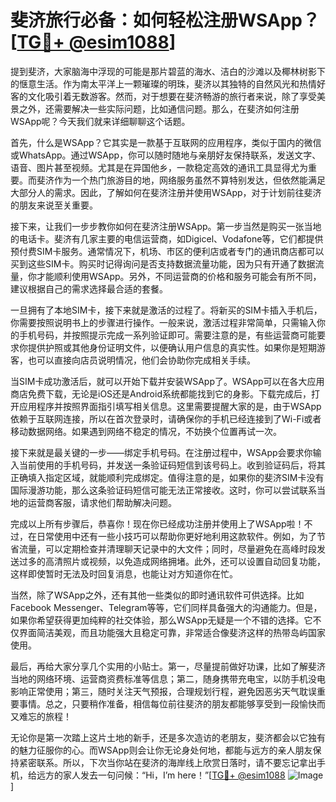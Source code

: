 # 斐济旅行必备：如何轻松注册WSApp？[[TG💪+ @esim1088](https://t.me/s/esim1088)]

提到斐济，大家脑海中浮现的可能是那片碧蓝的海水、洁白的沙滩以及椰林树影下的惬意生活。作为南太平洋上一颗璀璨的明珠，斐济以其独特的自然风光和热情好客的文化吸引着无数游客。然而，对于想要在斐济畅游的旅行者来说，除了享受美景之外，还需要解决一些实际问题，比如通信问题。那么，在斐济如何注册WSApp呢？今天我们就来详细聊聊这个话题。

首先，什么是WSApp？它其实是一款基于互联网的应用程序，类似于国内的微信或WhatsApp。通过WSApp，你可以随时随地与亲朋好友保持联系，发送文字、语音、图片甚至视频。尤其是在异国他乡，一款稳定高效的通讯工具显得尤为重要。而斐济作为一个热门旅游目的地，网络服务虽然不算特别发达，但依然能满足大部分人的需求。因此，了解如何在斐济注册并使用WSApp，对于计划前往斐济的朋友来说至关重要。

接下来，让我们一步步教你如何在斐济注册WSApp。第一步当然是购买一张当地的电话卡。斐济有几家主要的电信运营商，如Digicel、Vodafone等，它们都提供预付费SIM卡服务。通常情况下，机场、市区的便利店或者专门的通讯商店都可以买到这些SIM卡。购买时记得询问是否支持数据流量功能，因为只有开通了数据流量，你才能顺利使用WSApp。另外，不同运营商的价格和服务可能会有所不同，建议根据自己的需求选择最合适的套餐。

一旦拥有了本地SIM卡，接下来就是激活的过程了。将新买的SIM卡插入手机后，你需要按照说明书上的步骤进行操作。一般来说，激活过程非常简单，只需输入你的手机号码，并按照提示完成一系列验证即可。需要注意的是，有些运营商可能要求你提供护照或其他身份证明文件，以便确认用户信息的真实性。如果你是短期游客，也可以直接向店员说明情况，他们会协助你完成相关手续。

当SIM卡成功激活后，就可以开始下载并安装WSApp了。WSApp可以在各大应用商店免费下载，无论是iOS还是Android系统都能找到它的身影。下载完成后，打开应用程序并按照界面指引填写相关信息。这里需要提醒大家的是，由于WSApp依赖于互联网连接，所以在首次登录时，请确保你的手机已经连接到了Wi-Fi或者移动数据网络。如果遇到网络不稳定的情况，不妨换个位置再试一次。

接下来就是最关键的一步——绑定手机号码。在注册过程中，WSApp会要求你输入当前使用的手机号码，并发送一条验证码短信到该号码上。收到验证码后，将其正确填入指定区域，就能顺利完成绑定。值得注意的是，如果你的斐济SIM卡没有国际漫游功能，那么这条验证码短信可能无法正常接收。这时，你可以尝试联系当地的运营商客服，请求他们帮助解决问题。

完成以上所有步骤后，恭喜你！现在你已经成功注册并使用上了WSApp啦！不过，在日常使用中还有一些小技巧可以帮助你更好地利用这款软件。例如，为了节省流量，可以定期检查并清理聊天记录中的大文件；同时，尽量避免在高峰时段发送过多的高清照片或视频，以免造成网络拥堵。此外，还可以设置自动回复功能，这样即使暂时无法及时回复消息，也能让对方知道你在忙。

当然，除了WSApp之外，还有其他一些类似的即时通讯软件可供选择。比如Facebook Messenger、Telegram等等，它们同样具备强大的沟通能力。但是，如果你希望获得更加纯粹的社交体验，那么WSApp无疑是一个不错的选择。它不仅界面简洁美观，而且功能强大且稳定可靠，非常适合像斐济这样的热带岛屿国家使用。

最后，再给大家分享几个实用的小贴士。第一，尽量提前做好功课，比如了解斐济当地的网络环境、运营商资费标准等信息；第二，随身携带充电宝，以防手机没电影响正常使用；第三，随时关注天气预报，合理规划行程，避免因恶劣天气耽误重要事情。总之，只要稍作准备，相信每位前往斐济的朋友都能够享受到一段愉快而又难忘的旅程！

无论你是第一次踏上这片土地的新手，还是多次造访的老朋友，斐济都会以它独有的魅力征服你的心。而WSApp则会让你无论身处何地，都能与远方的亲人朋友保持紧密联系。所以，下次当你站在斐济的海岸线上欣赏日落时，请不要忘记拿出手机，给远方的家人发去一句问候：“Hi，I’m here！”[[TG💪+ @esim1088](https://t.me/s/esim1088) ![Image](https://i.postimg.cc/4NQfJmqS/Snipaste-2025-05-13-00-14-12.png)]